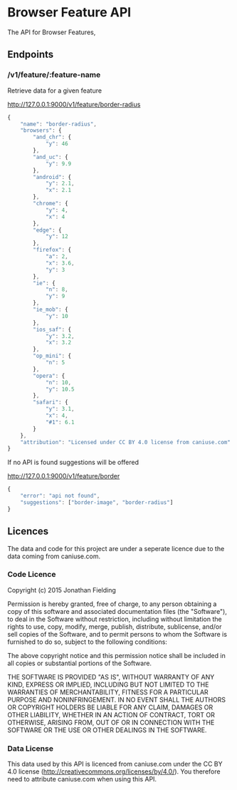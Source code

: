 # Browser Feature API

The API for Browser Features, 

## Endpoints

### /v1/feature/:feature-name

Retrieve data for a given feature

http://127.0.0.1:9000/v1/feature/border-radius

```js
{
	"name": "border-radius",
	"browsers": {
		"and_chr": {
			"y": 46
		},
		"and_uc": {
			"y": 9.9
		},
		"android": {
			"y": 2.1,
			"x": 2.1
		},
		"chrome": {
			"y": 4,
			"x": 4
		},
		"edge": {
			"y": 12
		},
		"firefox": {
			"a": 2,
			"x": 3.6,
			"y": 3
		},
		"ie": {
			"n": 8,
			"y": 9
		},
		"ie_mob": {
			"y": 10
		},
		"ios_saf": {
			"y": 3.2,
			"x": 3.2
		},
		"op_mini": {
			"n": 5
		},
		"opera": {
			"n": 10,
			"y": 10.5
		},
		"safari": {
			"y": 3.1,
			"x": 4,
			"#1": 6.1
		}
	},
	"attribution": "Licensed under CC BY 4.0 license from caniuse.com"
}

```

If no API is found suggestions will be offered

http://127.0.0.1:9000/v1/feature/border

```js
{
	"error": "api not found",
	"suggestions": ["border-image", "border-radius"]
}
```

## Licences

The data and code for this project are under a seperate licence due to the data coming from caniuse.com. 

### Code Licence

Copyright (c) 2015 Jonathan Fielding

Permission is hereby granted, free of charge, to any person obtaining a copy of this software and associated documentation files (the "Software"), to deal in the Software without restriction, including without limitation the rights to use, copy, modify, merge, publish, distribute, sublicense, and/or sell copies of the Software, and to permit persons to whom the Software is furnished to do so, subject to the following conditions:

The above copyright notice and this permission notice shall be included in all copies or substantial portions of the Software.

THE SOFTWARE IS PROVIDED "AS IS", WITHOUT WARRANTY OF ANY KIND, EXPRESS OR IMPLIED, INCLUDING BUT NOT LIMITED TO THE WARRANTIES OF MERCHANTABILITY, FITNESS FOR A PARTICULAR PURPOSE AND NONINFRINGEMENT. IN NO EVENT SHALL THE AUTHORS OR COPYRIGHT HOLDERS BE LIABLE FOR ANY CLAIM, DAMAGES OR OTHER LIABILITY, WHETHER IN AN ACTION OF CONTRACT, TORT OR OTHERWISE, ARISING FROM, OUT OF OR IN CONNECTION WITH THE SOFTWARE OR THE USE OR OTHER DEALINGS IN THE SOFTWARE.

### Data License

This data used by this API is licenced from caniuse.com under the CC BY 4.0 license (http://creativecommons.org/licenses/by/4.0/). You therefore
need to attribute caniuse.com when using this API.
